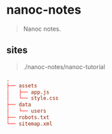 # nanoc-notes
> Nanoc notes.


## sites
> ./nanoc-notes/nanoc-tutorial

```conf
.
├── assets
│   ├── app.js
│   └── style.css
├── data
│   └── users
├── robots.txt
└── sitemap.xml
```
